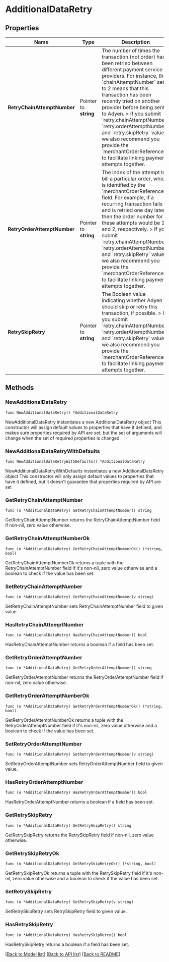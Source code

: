 # AdditionalDataRetry

## Properties

Name | Type | Description | Notes
------------ | ------------- | ------------- | -------------
**RetryChainAttemptNumber** | Pointer to **string** | The number of times the transaction (not order) has been retried between different payment service providers. For instance, the &#x60;chainAttemptNumber&#x60; set to 2 means that this transaction has been recently tried on another provider before being sent to Adyen.  &gt; If you submit &#x60;retry.chainAttemptNumber&#x60;, &#x60;retry.orderAttemptNumber&#x60;, and &#x60;retry.skipRetry&#x60; values, we also recommend you provide the &#x60;merchantOrderReference&#x60; to facilitate linking payment attempts together. | [optional] 
**RetryOrderAttemptNumber** | Pointer to **string** | The index of the attempt to bill a particular order, which is identified by the &#x60;merchantOrderReference&#x60; field. For example, if a recurring transaction fails and is retried one day later, then the order number for these attempts would be 1 and 2, respectively.  &gt; If you submit &#x60;retry.chainAttemptNumber&#x60;, &#x60;retry.orderAttemptNumber&#x60;, and &#x60;retry.skipRetry&#x60; values, we also recommend you provide the &#x60;merchantOrderReference&#x60; to facilitate linking payment attempts together. | [optional] 
**RetrySkipRetry** | Pointer to **string** | The Boolean value indicating whether Adyen should skip or retry this transaction, if possible.  &gt; If you submit &#x60;retry.chainAttemptNumber&#x60;, &#x60;retry.orderAttemptNumber&#x60;, and &#x60;retry.skipRetry&#x60; values, we also recommend you provide the &#x60;merchantOrderReference&#x60; to facilitate linking payment attempts together. | [optional] 

## Methods

### NewAdditionalDataRetry

`func NewAdditionalDataRetry() *AdditionalDataRetry`

NewAdditionalDataRetry instantiates a new AdditionalDataRetry object
This constructor will assign default values to properties that have it defined,
and makes sure properties required by API are set, but the set of arguments
will change when the set of required properties is changed

### NewAdditionalDataRetryWithDefaults

`func NewAdditionalDataRetryWithDefaults() *AdditionalDataRetry`

NewAdditionalDataRetryWithDefaults instantiates a new AdditionalDataRetry object
This constructor will only assign default values to properties that have it defined,
but it doesn't guarantee that properties required by API are set

### GetRetryChainAttemptNumber

`func (o *AdditionalDataRetry) GetRetryChainAttemptNumber() string`

GetRetryChainAttemptNumber returns the RetryChainAttemptNumber field if non-nil, zero value otherwise.

### GetRetryChainAttemptNumberOk

`func (o *AdditionalDataRetry) GetRetryChainAttemptNumberOk() (*string, bool)`

GetRetryChainAttemptNumberOk returns a tuple with the RetryChainAttemptNumber field if it's non-nil, zero value otherwise
and a boolean to check if the value has been set.

### SetRetryChainAttemptNumber

`func (o *AdditionalDataRetry) SetRetryChainAttemptNumber(v string)`

SetRetryChainAttemptNumber sets RetryChainAttemptNumber field to given value.

### HasRetryChainAttemptNumber

`func (o *AdditionalDataRetry) HasRetryChainAttemptNumber() bool`

HasRetryChainAttemptNumber returns a boolean if a field has been set.

### GetRetryOrderAttemptNumber

`func (o *AdditionalDataRetry) GetRetryOrderAttemptNumber() string`

GetRetryOrderAttemptNumber returns the RetryOrderAttemptNumber field if non-nil, zero value otherwise.

### GetRetryOrderAttemptNumberOk

`func (o *AdditionalDataRetry) GetRetryOrderAttemptNumberOk() (*string, bool)`

GetRetryOrderAttemptNumberOk returns a tuple with the RetryOrderAttemptNumber field if it's non-nil, zero value otherwise
and a boolean to check if the value has been set.

### SetRetryOrderAttemptNumber

`func (o *AdditionalDataRetry) SetRetryOrderAttemptNumber(v string)`

SetRetryOrderAttemptNumber sets RetryOrderAttemptNumber field to given value.

### HasRetryOrderAttemptNumber

`func (o *AdditionalDataRetry) HasRetryOrderAttemptNumber() bool`

HasRetryOrderAttemptNumber returns a boolean if a field has been set.

### GetRetrySkipRetry

`func (o *AdditionalDataRetry) GetRetrySkipRetry() string`

GetRetrySkipRetry returns the RetrySkipRetry field if non-nil, zero value otherwise.

### GetRetrySkipRetryOk

`func (o *AdditionalDataRetry) GetRetrySkipRetryOk() (*string, bool)`

GetRetrySkipRetryOk returns a tuple with the RetrySkipRetry field if it's non-nil, zero value otherwise
and a boolean to check if the value has been set.

### SetRetrySkipRetry

`func (o *AdditionalDataRetry) SetRetrySkipRetry(v string)`

SetRetrySkipRetry sets RetrySkipRetry field to given value.

### HasRetrySkipRetry

`func (o *AdditionalDataRetry) HasRetrySkipRetry() bool`

HasRetrySkipRetry returns a boolean if a field has been set.


[[Back to Model list]](../README.md#documentation-for-models) [[Back to API list]](../README.md#documentation-for-api-endpoints) [[Back to README]](../README.md)


